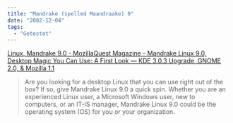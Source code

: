 ```yaml
---
title: "Mandrake (spelled Maandraake) 9"
date: "2002-12-04"
tags:
  - "Getestet"
---
```


[Linux, Mandrake 9.0 - MozillaQuest Magazine - Mandrake Linux 9.0, Desktop Magic You Can Use: A First Look — KDE 3.0.3 Upgrade, GNOME 2.0, & Mozilla 1.1](https://web.archive.org/web/20031230064254/http://mozillaquest.com/Linux02/Mandrake_Linux_9-0_FirstLook_story-01.html "Linux, Mandrake 9.0 - MozillaQuest Magazine - Mandrake Linux 9.0")

> Are you looking for a desktop Linux that you can use right out of the box? If so, give Mandrake Linux 9.0 a quick spin. Whether you are an experienced Linux user, a Microsoft Windows user, new to computers, or an IT-IS manager, Mandrake Linux 9.0 could be the operating system (OS) for you or your organization.
